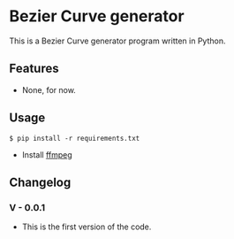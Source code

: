 # Bezier Curve generator

This is a Bezier Curve generator program written in Python.

## Features
- None, for now.

## Usage
    $ pip install -r requirements.txt
- Install [ffmpeg](https://ffmpeg.org/) 

## Changelog

### V - 0.0.1
- This is the first version of the code.